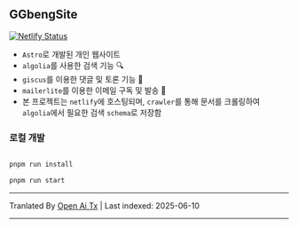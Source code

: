 ## GGbengSite

[![Netlify Status](https://api.netlify.com/api/v1/badges/58d6ebf4-6582-43fc-a7e7-a1ce4278e8f3/deploy-status)](https://app.netlify.com/sites/ggbengsite/deploys)

- `Astro`로 개발된 개인 웹사이트
- `algolia`를 사용한 검색 기능 🔍
- `giscus`를 이용한 댓글 및 토론 기능 🌈
- `mailerlite`를 이용한 이메일 구독 및 발송 📮
- 본 프로젝트는 `netlify`에 호스팅되며, `crawler`를 통해 문서를 크롤링하여 `algolia`에서 필요한 검색 `schema`로 저장함

### 로컬 개발

```bash

pnpm run install

pnpm run start
```

---

Tranlated By [Open Ai Tx](https://github.com/OpenAiTx/OpenAiTx) | Last indexed: 2025-06-10

---